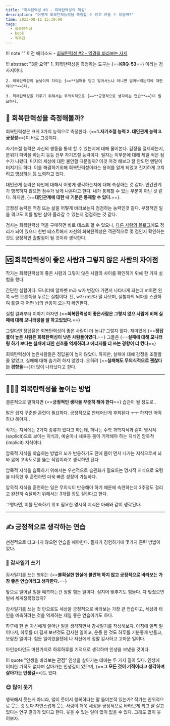 ```yaml
---
title: "회복탄력성 #3 - 회복탄력성의 핵심"
description: "어떻게 회복탄력능력을 측정할 수 있고 키울 수 있을까?"
time: 2023-08-11 15:39:00
tags:
  - 회복탄력성
  - book
  - 독후감
---
```


!!! note ""
    이전 에피소드 - [회복탄력성 #2 - 역경을 바라보는 자세](/fromitive-diary/diary/2023-08-03-book)


!!! abstract "3줄 요약"
    1. 회복탄력성을 측정하는 도구는 {==**KRQ-53**==} 이라는 검사지이다.

    2. 회복탄력성의 높낮이의 차이는 {==**실패를 딛고 일어서느냐 아니면 덮어버리는지에 대한 차이**==}다.

    3. 회복탄력성을 키우기 위해서는 무의식적으로 {==**긍정적으로 생각하는 연습**==}이 필요하다. 

## 🔎 회복탄력성을 측정해볼까?

회복탄력성은 크게 3가지 능력으로 측정한다. {==**1.자기조절 능력 2. 대인관계 능력 3. 긍정성**==}이 바로 그것이다.

자기조절 능력은 자신의 행동을 통제 할 수 있는지에 대해 물어본다. 감정을 절제하는지, 분위기 파악을 하는지 등등 전부 자기조절 능력이다. 필자는 이부분에 대해 제일 적은 점수가 나왔다. 미지의 세상에 대한 불안함 때문일까? 이것 저것 해보고 잘 안되면 멘탈이 터지기도 하다. 이를 해결하기위해 회복탄력성이라는 용어를 알게 되었고 진지하게 고치려고 [명상하는 등 노력](fromtive-diary/idea/mind-recovery)하고 있다.

대인관계 능력은 타인에 대해서 어떻게 생각하는지에 대해 측정하는 것 같다. 인간관계가 행복하지 않으면 점수가 낮게 나온다고 한다. 내가 통제할 수 있는 부분이 아닌 것 같다. 하지만, {==**대인관계에 대한 내 기분은 통제할 수 있다.**==}.

긍정성 능력은 역경 또는 삶을 어떻게 바라보는지 점검하는 능력인것 같다. 부정적인 일을 겪고도 이를 발판 삼아 올라갈 수 있는지 점검하는 것 같다.

검사는 회복탄력성 책을 구매하면 바로 테스트 할 수 있으나, [다른 사람의 블로그](https://blog.naver.com/PostView.nhn?blogId=varadori&logNo=222155651425)에도 정리가 되어 있으니 한번 테스트해서 자신의 회복탄력성은 객관적으로 몇 점인지 확인하는 것도 긍정적인 출발점이 될 것이라 생각한다.

---

## 🆚 회복탄력성이 좋은 사람과 그렇지 않은 사람의 차이점

작가는 회복탄력성이 좋은 사람과 그렇지 않은 사람의 차이를 확인하기 위해 한 가지 실험을 했다. 

간단한 실험이다. 모니터에 알파벳 m과 w가 번갈아 가면서 나타나게 되는데 m이면 왼쪽 w면 오른쪽을 누르는 실험이다. 단, w가 m보다 덜 나오며, 실험자의 뇌파를 스캔하여 틀릴 때 어떤 뇌의 반응이 오는지 확인한다.

실험 결과부터 이야기 하자면 {==**회복탄력성이 좋은사람은 그렇지 않으 사람에 비해 실패에 대해 모니터링을 잘 하고있었다.**==}

그렇다면 정답율은 회복탄력성이 좋은 사람이 더 높냐? 그렇지 않다. 재미있게 {==**정답률이 높은 사람은 회복탄력성이 낮은 사람들이였다.**==} 그들은 {==**실패에 대해 모니터링 하기 보다는 실패에 대한 신호를 억제하려고 에너지를 더 쓰는 경향이 더 컸다**==}

회복탄력성이 높은사람들은 정답율이 높지 않았다. 하지만, 실패에 대해 감정을 조절할 줄 알았고, 실패에 대해 숨기려 하지 않았다. 오히려 {==**실패해도 무의식적으로 괜찮다는 경향을**==}더 많이 나타났다고 한다.

---

## 🧗🏻‍♂️ 회복탄력성을 높이는 방법

결론적으로 말하자면 {==**긍정적인 생각을 꾸준히 해야 한다**==} 습관이 될 정도로.. 

말은 쉽지 꾸준한 훈련이 필요하다. 긍정적으로 안태어난게 후회된다 ㅜㅜ 하지만 어떡하냐 해야지..

작가는 지식에는 2가지 종류가 있다고 하는데, 하나는 수학 과학지식과 같이 명시적(explicit)으로 보이는 지식과, 예술이나 체육등 몸이 기억해야 하는 지식인 암묵적(implicit) 지식이다.

암묵적 지식을 학습하는 방법으 뇌가 반응하기도 전에 몸이 먼저 나가는 지식으로써 뇌와 몸에 고속도로를 뚫는 작업이라고 생각하면 된다.

암묵적 지식을 습득하기 위해서는 우선적으로 습관화가 필요하는 명시적 지식으로 요령을 터득한 후 훈련하면 더욱 빠른 성장이 가능하다.

암묵적 지식을 훈련하는 일은 무의식이 반응해야 하기 때문에 숙련하는데 3주정도 걸리고 완전히 숙달하기 위해서는 3개월 정도 걸린다고 한다.

그렇다면, 이를 단축하기 위ㅎ 필요한 명시적 지식은 아래와 같이 생각된다.

---

## ✍ 긍정적으로 생각하는 연습

선천적으로 타고나지 않으면 연습을 해야한다. 필자가 경험하기에 몇가지 훈련 방법이 있다.

### 📔 감사일기 쓰기

감사일기를 쓰는 행위는 {==**불확실한 현실에 불안해 하지 않고 긍정적으로 바라보는 가장 좋은 연습이라고 생각한다.**==}

앞으로 일어날 일을 예측하는건 정말 힘든 일이다. 심지어 맞추기도 힘들다. 다 맞췄으면 벌써 세계정복했겠지?

감사일기를 쓰는 것 만으로도 세상을 긍정적으로 바라보는 가장 큰 연습이고, 세상과 타인을 예측하려는 것을 억제하는 제일 좋은 연습이기도 하다.

하루에 한 번 자신에게 일어난 일을 생각하면서 감사일기를 작성해보자. 아침에 일찍 일어나서, 하루를 더 길게 보낸것도 감사한 일이고, 운동 한 것도 하루를 기분좋게 만들고, 보람찬 일이다. 힘든 일이었을텐데 나 자신에게 정말 감사하고 고마운 일이다.

아인슈타인도 마찬가지로 하루하루를 기적으로 생각하며 인생을 보냈을 것이다.

!!! quote "인생을 바라보는 관점"
    인생을 살아가는 데에는 두 가지 길이 있다. 인생에 어떠한 기적도 없다며 살아가는 인생길이 있으며, {==**그 모든 것이 기적이라고 생각하며 살아가는 인생길**==}도 있다.

### 😊 많이 웃기

행복해서 웃는게 아니라, 많이 웃어서 행복하다는 말 들어본적 있는가? 작가는 인위적으로 웃는 것 보다 자연스럽게 웃는 사람이 더욱 세상을 긍정적으로 바라보게 되고 잘 살고 있다는 연구 결과가 있다고 한다. 웃을 수 있는 일이 많이 없을 수 있다. 그래도 많이 웃어보자.


